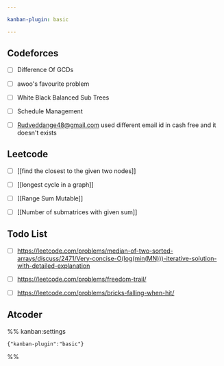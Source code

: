 ```yaml
---

kanban-plugin: basic

---
```


## Codeforces

- [ ] Difference Of GCDs
- [ ] awoo's favourite problem
- [ ] White Black Balanced Sub Trees
- [ ] Schedule Management
- [ ] Rudveddange48@gmail.com used different email id in cash free and it doesn't exists


## Leetcode

- [ ] [[find the closest to the given two nodes]]
- [ ] [[longest cycle in a graph]]
- [ ] [[Range Sum Mutable]]
- [ ] [[Number of submatrices with given sum]]


## Todo List

- [ ] https://leetcode.com/problems/median-of-two-sorted-arrays/discuss/2471/Very-concise-O(log(min(MN)))-iterative-solution-with-detailed-explanation
- [ ] https://leetcode.com/problems/freedom-trail/
- [ ] https://leetcode.com/problems/bricks-falling-when-hit/


## Atcoder





%% kanban:settings
```
{"kanban-plugin":"basic"}
```
%%